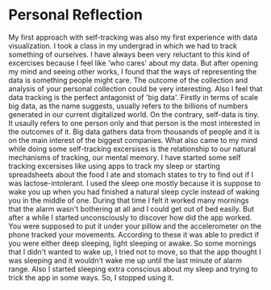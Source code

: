 # Personal Reflection

My first approach with self-tracking was also my first experience with data visualization. I took a class in my undergrad in which we had to track something of ourselves. I have always been very reluctant to this kind of excercises because I feel like 'who cares' about my data. But after opening my mind and seeing other works, I found that the ways of representing the data is something people might care. The outcome of the collection and analysis of your personal collection could be very interesting. Also I feel that data tracking is the perfect antagonist of 'big data'. Firstly in terms of scale big data, as the name suggests, usually refers to the billions of numbers generated in our current digitalized world. On the contrary, self-data is tiny. It usaully refers to one person only and that person is the most interested in the outcomes of it. Big data gathers data from thousands of people and it is on the main interest of the biggest companies. 
What also came to my mind while doing some self-tracking excersises is the relationship to our natural mechanisms of tracking, our mental memory. I have started some self tracking excersises like using apps to track my sleep or starting spreadsheets about the food I ate and stomach states to try to find out if I was lactose-intolerant. I used the sleep one mostly because it is suppose to wake you up when you had finished a natural sleep cycle instead of waking you in the middle of one. During that time I felt it worked many mornings that the alarm wasn't bothering at all and I could get out of bed easily. But after a while I started unconsciously to discover how did the app worked. You were supposed to put it under your pillow and the accelerometer on the phone tracked your movements. According to these it was able to predict if you were either deep sleeping, light sleeping or awake. So some mornings that I didn't wanted to wake up, I tried not to move, so that the app thought I was sleeping and it wouldn't wake me up until the last minute of alarm range. Also I started sleeping extra conscious about my sleep and trying to trick the app in some ways. So, I stopped using it. 


